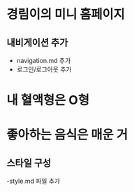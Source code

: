 # 경림이의 미니 홈페이지

## 내비게이션 추가

- navigation.md 추가
- 로그인/로그아웃 추가

# 내 혈액형은 O형

# 좋아하는 음식은 매운 거

## 스타일 구성

-style.md 파일 추가
